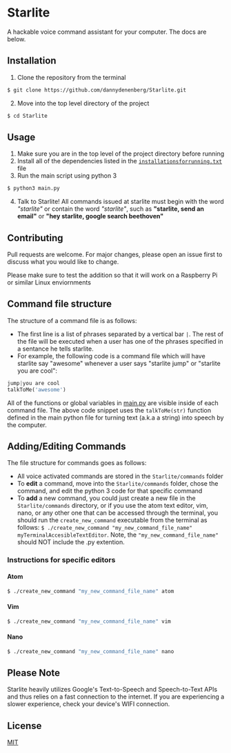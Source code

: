 # Starlite
A hackable voice command assistant for your computer. The docs are below.

## Installation
1. Clone the repository from the terminal
```bash
$ git clone https://github.com/dannydenenberg/Starlite.git
```
2. Move into the top level directory of the project
```bash
$ cd Starlite
```

## Usage
1. Make sure you are in the top level of the project directory before running
2. Install all of the dependencies listed in the [`installationsforrunning.txt`](/installationsforrunning.txt) file
3. Run the main script using python 3
```python
$ python3 main.py
```
4. Talk to Starlite! All commands issued at starlite must begin with the word *"starlite"* or contain the word *"starlite"*, such as **"starlite, send an email"** or **"hey starlite, google search beethoven"**

## Contributing
Pull requests are welcome. For major changes, please open an issue first to discuss what you would like to change.

Please make sure to test the addition so that it will work on a Raspberry Pi or similar Linux enviornments

## Command file structure
The structure of a command file is as follows:
  * The first line is a list of phrases separated by a vertical bar `|`. The rest of the file will be executed when a user has one of the phrases specified in a sentance he tells starlite.
  * For example, the following code is a command file which will have starlite say "awesome" whenever a user says "starlite jump" or "starlite you are cool":
  ```python
  jump|you are cool
  talkToMe('awesome')
  ```
  All of the functions or global variables in [main.py](/main.py) are visible inside of each command file. The above code snippet uses the ```talkToMe(str)``` function defined in the main python file for turning text (a.k.a a string) into speech by the computer.

## Adding/Editing Commands
The file structure for commands goes as follows:
  * All voice activated commands are stored in the ```Starlite/commands``` folder
  * To **edit** a command, move into the ```Starlite/commands``` folder, chose the command, and edit the python 3 code for that specific command
  * To **add** a new command, you could just create a new file in the ```Starlite/commands``` directory, or if you use the atom text editor, vim, nano, or any other one that can be accessed through the terminal, you should run the ```create_new_command``` executable from the terminal as follows: ```$ ./create_new_command "my_new_command_file_name" myTerminalAccesibleTextEditor```. Note, the ```"my_new_command_file_name"``` should NOT include the .py extention.
  
  
 ### Instructions for specific editors
 #### Atom
 ```bash
 $ ./create_new_command "my_new_command_file_name" atom
 ```
 
  #### Vim
 ```bash
 $ ./create_new_command "my_new_command_file_name" vim
 ```
 
  #### Nano
 ```bash
 $ ./create_new_command "my_new_command_file_name" nano
 ```
 
## Please Note
Starlite heavily utilizes Google's Text-to-Speech and Speech-to-Text APIs and thus relies on a fast connection to the internet. If you are experiencing a slower experience, check your device's WIFI connection.

## License
[MIT](https://choosealicense.com/licenses/mit/)
